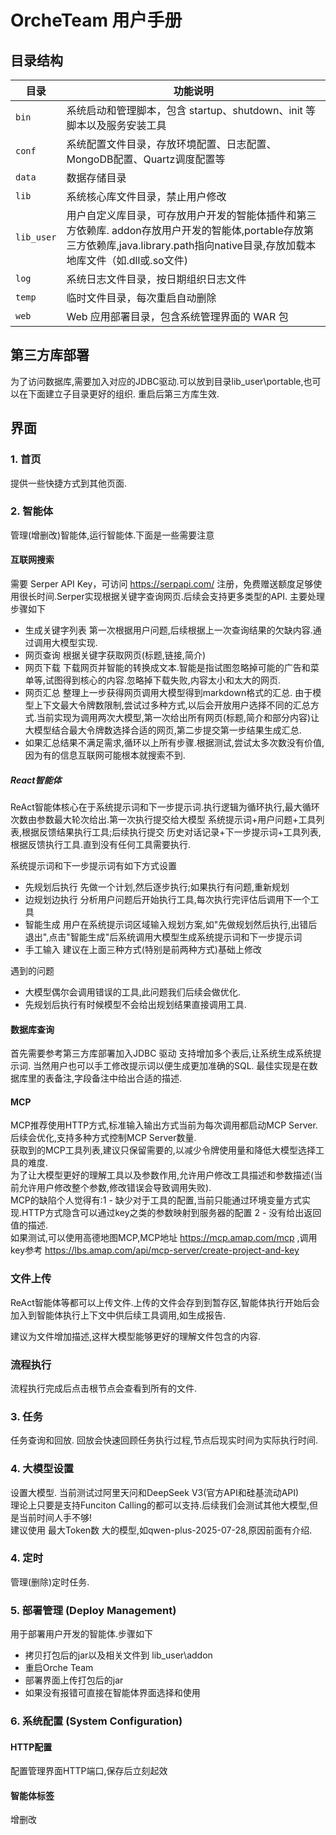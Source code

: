 # OrcheTeam 用户手册


## 目录结构


| 目录 | 功能说明 |
|------|----------|
| `bin` | 系统启动和管理脚本，包含 startup、shutdown、init 等脚本以及服务安装工具 |
| `conf` | 系统配置文件目录，存放环境配置、日志配置、MongoDB配置、Quartz调度配置等 |
| `data` | 数据存储目录 |
| `lib` | 系统核心库文件目录，禁止用户修改 |
| `lib_user` | 用户自定义库目录，可存放用户开发的智能体插件和第三方依赖库. addon存放用户开发的智能体,portable存放第三方依赖库,java.library.path指向native目录,存放加载本地库文件（如.dll或.so文件) |
| `log` | 系统日志文件目录，按日期组织日志文件 |
| `temp` | 临时文件目录，每次重启自动删除 |
| `web` | Web 应用部署目录，包含系统管理界面的 WAR 包 |

## 第三方库部署

为了访问数据库,需要加入对应的JDBC驱动.可以放到目录lib_user\portable,也可以在下面建立子目录更好的组织.
重启后第三方库生效.

## 界面

### 1. 首页 

提供一些快捷方式到其他页面.

### 2. 智能体

管理(增删改)智能体,运行智能体.下面是一些需要注意

#### **互联网搜索**
需要 Serper API Key，可访问 https://serpapi.com/ 注册，免费赠送额度足够使用很长时间.Serper实现根据关键字查询网页.后续会支持更多类型的API.
主要处理步骤如下
- 生成关键字列表   第一次根据用户问题,后续根据上一次查询结果的欠缺内容.通过调用大模型实现.
- 网页查询        根据关键字获取网页(标题,链接,简介)
- 网页下载        下载网页并智能的转换成文本.智能是指试图忽略掉可能的广告和菜单等,试图得到核心的内容.忽略掉下载失败,内容太小和太大的网页.
- 网页汇总        整理上一步获得网页调用大模型得到markdown格式的汇总. 由于模型上下文最大令牌数限制,尝试过多种方式,以后会开放用户选择不同的汇总方式.当前实现为调用两次大模型,第一次给出所有网页(标题,简介和部分内容)让大模型结合最大令牌数选择合适的网页,第二步提交第一步结果生成汇总.
- 如果汇总结果不满足需求,循环以上所有步骤.根据测试,尝试太多次数没有价值,因为有的信息互联网可能根本就搜索不到.

##### **React智能体**
ReAct智能体核心在于系统提示词和下一步提示词.执行逻辑为循环执行,最大循环次数由参数最大轮次给出.第一次执行提交给大模型 系统提示词+用户问题+工具列表,根据反馈结果执行工具;后续执行提交 历史对话记录+下一步提示词+工具列表,根据反馈执行工具.直到没有任何工具需要执行.

系统提示词和下一步提示词有如下方式设置
 - 先规划后执行 先做一个计划,然后逐步执行;如果执行有问题,重新规划
 - 边规划边执行 分析用户问题后开始执行工具,每次执行完评估后调用下一个工具
 - 智能生成     用户在系统提示词区域输入规划方案,如"先做规划然后执行,出错后退出",点击"智能生成"后系统调用大模型生成系统提示词和下一步提示词
 - 手工输入    建议在上面三种方式(特别是前两种方式)基础上修改

遇到的问题

 - 大模型偶尔会调用错误的工具,此问题我们后续会做优化.
 - 先规划后执行有时候模型不会给出规划结果直接调用工具.

 #### 数据库查询
首先需要参考第三方库部署加入JDBC 驱动
支持增加多个表后,让系统生成系统提示词.
当然用户也可以手工修改提示词以便生成更加准确的SQL.
最佳实现是在数据库里的表备注,字段备注中给出合适的描述.

#### MCP
MCP推荐使用HTTP方式,标准输入输出方式当前为每次调用都启动MCP Server.后续会优化,支持多种方式控制MCP Server数量.  
获取到的MCP工具列表,建议只保留需要的,以减少令牌使用量和降低大模型选择工具的难度.  
为了让大模型更好的理解工具以及参数作用,允许用户修改工具描述和参数描述(当前允许用户修改整个参数,修改错误会导致调用失败).  
MCP的缺陷个人觉得有:1 - 缺少对于工具的配置,当前只能通过环境变量方式实现.HTTP方式隐含可以通过key之类的参数映射到服务器的配置 2 - 没有给出返回值的描述.  
如果测试,可以使用高德地图MCP,MCP地址 https://mcp.amap.com/mcp ,调用key参考  https://lbs.amap.com/api/mcp-server/create-project-and-key

### 文件上传
ReAct智能体等都可以上传文件.上传的文件会存到到暂存区,智能体执行开始后会加入到智能体执行上下文中供后续工具调用,如生成报告.

建议为文件增加描述,这样大模型能够更好的理解文件包含的内容.

### 流程执行
流程执行完成后点击根节点会查看到所有的文件.

### 3. 任务
任务查询和回放.
回放会快速回顾任务执行过程,节点后现实时间为实际执行时间.

### 4. 大模型设置
设置大模型.
当前测试过阿里天问和DeepSeek V3(官方API和硅基流动API)  
理论上只要是支持Funciton Calling的都可以支持.后续我们会测试其他大模型,但是当前时间人手不够!  
建议使用 最大Token数 大的模型,如qwen-plus-2025-07-28,原因前面有介绍.

### 4. 定时 
管理(删除)定时任务.

### 5. 部署管理 (Deploy Management)
用于部署用户开发的智能体.步骤如下
 - 拷贝打包后的jar以及相关文件到 lib_user\addon
 - 重启Orche Team
 - 部署界面上传打包后的jar
 - 如果没有报错可直接在智能体界面选择和使用


### 6. 系统配置 (System Configuration)

#### HTTP配置
配置管理界面HTTP端口,保存后立刻起效
#### 智能体标签
增删改


